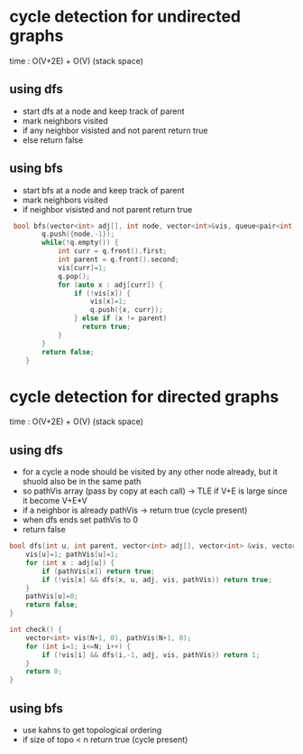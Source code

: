 # cycle detection for undirected graphs
time : O(V+2E) + O(V) (stack space) 
## using dfs
- start dfs at a node and keep track of parent
- mark neighbors visited
- if any neighbor visisted and not parent return true
- else return false
## using bfs
- start bfs at a node and keep track of parent
- mark neighbors visited
- if neighbor visisted and not parent return true
```cpp
 bool bfs(vector<int> adj[], int node, vector<int>&vis, queue<pair<int,int>>& q) {
        q.push({node,-1});
        while(!q.empty()) {
            int curr = q.front().first;
            int parent = q.front().second;
            vis[curr]=1;
            q.pop();
            for (auto x : adj[curr]) {
                if (!vis[x]) {
                    vis[x]=1;
                    q.push({x, curr});
                } else if (x != parent)
                  return true;
            }
        }
        return false;
    }
```
# cycle detection for directed graphs
time : O(V+2E) + O(V) (stack space) 
## using dfs
- for a cycle a node should be visited by any other node already, but it shuold also be in the same path
- so pathVis array (pass by copy at each call) -> TLE if V+E is large since it become V+E*V
- if a neighbor is already pathVis -> return true (cycle present)
- when dfs ends set pathVis to 0
- return false
```cpp
bool dfs(int u, int parent, vector<int> adj[], vector<int> &vis, vector<int> &pathVis) {
    vis[u]=1; pathVis[u]=1;
    for (int x : adj[u]) {
        if (pathVis[x]) return true;
        if (!vis[x] && dfs(x, u, adj, vis, pathVis)) return true;   
    }
    pathVis[u]=0;
    return false;
}

int check() {  
    vector<int> vis(N+1, 0), pathVis(N+1, 0);
    for (int i=1; i<=N; i++) {
        if (!vis[i] && dfs(i,-1, adj, vis, pathVis)) return 1;
    }
    return 0;
}
```
## using bfs
- use kahns to get topological ordering
- if size of topo < n return true (cycle present)
